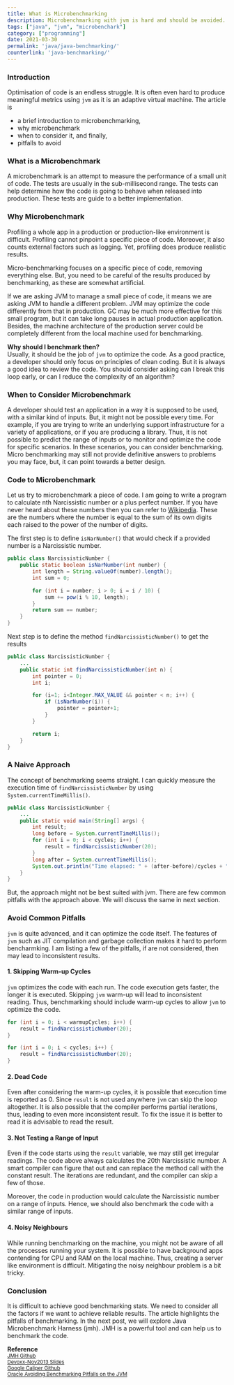 ```yaml
---
title: What is Microbenchmarking
description: Microbenchmarking with jvm is hard and should be avoided. An introduction to Microbenchmarking, when to use it and pitfalls to avoid.
tags: ["java", "jvm", "microbenchark"]
category: ["programming"]
date: 2021-03-30
permalink: 'java/java-benchmarking/'
counterlink: 'java-benchmarking/'
---
```


### Introduction
Optimisation of code is an endless struggle. It is often even hard to produce meaningful metrics using `jvm` as it is an adaptive virtual machine. The article is
- a brief introduction to microbenchmarking,
- why microbenchmark
- when to consider it, and finally,
- pitfalls to avoid

### What is a Microbenchmark
A microbenchmark is an attempt to measure the performance of a small unit of code. The tests are usually in the sub-millisecond range. The tests can help determine how the code is going to behave when released into production. These tests are guide to a better implementation.

### Why Microbenchmark
Profiling a whole app in a production or production-like environment is difficult. Profiling cannot pinpoint a specific piece of code. Moreover, it also counts external factors such as logging. Yet, profiling does produce realistic results.

Micro-benchmarking focuses on a specific piece of code, removing everything else. But, you need to be careful of the results produced by benchmarking, as these are somewhat artificial.

If we are asking JVM to manage a small piece of code, it means we are asking JVM to handle a different problem. JVM may optimize the code differently from that in production. GC may be much more effective for this small program, but it can take long pauses in actual production application. Besides, the machine architecture of the production server could be completely different from the local machine used for benchmarking.

__Why should I benchmark then?__<br>
Usually, it should be the job of `jvm` to optimize the code. As a good practice, a developer should only focus on principles of clean coding. But it is always a good idea to review the code. You should consider asking can I break this loop early, or can I reduce the complexity of an algorithm?

### When to Consider Microbenchmark
A developer should test an application in a way it is supposed to be used, with a similar kind of inputs. But, it might not be possible every time. For example, if you are trying to write an underlying support infrastructure for a variety of applications, or if you are producing a library. Thus, it is not possible to predict the range of inputs or to monitor and optimize the code for specific scenarios. In these scenarios, you can consider benchmarking.
Micro benchmarking may still not provide definitive answers to problems you may face, but, it can point towards a better design. 


### Code to Microbenchmark
Let us try to microbenchmark a piece of code. I am going to write a program to calculate nth Narcissistic number or a plus perfect number. If you have never heard about these numbers then you can refer to [Wikipedia](https://en.wikipedia.org/wiki/Narcissistic_number). These are the numbers where the number is equal to the sum of its own digits each raised to the power of the number of digits.

The first step is to define `isNarNumber()` that would check if a provided number is a Narcissistic number.

```java
public class NarcissisticNumber {
    public static boolean isNarNumber(int number) {
        int length = String.valueOf(number).length();
        int sum = 0;

        for (int i = number; i > 0; i = i / 10) {
            sum += pow(i % 10, length);
        }
        return sum == number;
    }
}
```

Next step is to define the method `findNarcissisticNumber()` to get the results

```java
public class NarcissisticNumber {
    ...
    public static int findNarcissisticNumber(int n) {
        int pointer = 0;
        int i;

        for (i=1; i<Integer.MAX_VALUE && pointer < n; i++) {
            if (isNarNumber(i)) {
                pointer = pointer+1;
            }
        }

        return i;
    }
}
```

### A Naive Approach
The concept of benchmarking seems straight. I can quickly measure the execution time of `findNarcissisticNumber` by using `System.currentTimeMillis()`.

```java
public class NarcissisticNumber {
    ...
    public static void main(String[] args) {
        int result;
        long before = System.currentTimeMillis();
        for (int i = 0; i < cycles; i++) {
            result = findNarcissisticNumber(20);
        }
        long after = System.currentTimeMillis();
        System.out.println("Time elapsed: " + (after-before)/cycles + " seconds" );
    }
}
```
But, the approach might not be best suited with jvm. There are few common pitfalls with the approach above. We will discuss the same in next section.

### Avoid Common Pitfalls

`jvm`  is quite advanced, and it can optimize the code itself. The features of `jvm` such as JIT compilation and garbage collection makes it hard to perform bencharmking. I am listing a few of the pitfalls, if are not considered, then may lead to inconsistent results.

#### 1. Skipping Warm-up Cycles
`jvm` optimizes the code with each run. The code execution gets faster, the longer it is executed. Skipping `jvm` warm-up will lead to inconsistent reading. Thus, benchmarking should include warm-up cycles to allow `jvm` to optimize the code. 

```java
for (int i = 0; i < warmupCycles; i++) {
    result = findNarcissisticNumber(20);
}

for (int i = 0; i < cycles; i++) {
    result = findNarcissisticNumber(20);
}
```

#### 2. Dead Code
Even after considering the warm-up cycles, it is possible that execution time is reported as 0. Since `result` is not used anywhere `jvm` can skip the loop altogether. It is also possible that the compiler performs partial iterations, thus, leading to even more inconsistent result.  To fix the issue it is better to read it is advisable to read the result.

#### 3. Not Testing a Range of Input
Even if the code starts using the `result` variable, we may still get irregular readings. The code above always calculates the 20th Narcissistic number. A smart compiler can figure that out and can replace the method call with the constant result. The iterations are redundant, and the compiler can skip a few of those.

Moreover, the code in production would calculate the Narcissistic number on a range of inputs. Hence, we should also benchmark the code with a similar range of inputs.

#### 4. Noisy Neighbours
While running benchmarking on the machine, you might not be aware of all the processes running your system. It is possible to have background apps contending for CPU and RAM on the local machine. Thus, creating a server like environment is difficult.  Mitigating the noisy neighbour problem is a bit tricky.

### Conclusion
It is difficult to achieve good benchmarking stats. We need to consider all the factors if we want to achieve reliable results. The article highlights the pitfalls of benchmarking. In the next post, we will explore Java Microbenchmark Harness (jmh). JMH is a powerful tool and can help us to benchmark the code.

__Reference__<br>
<sup><a href="https://github.com/openjdk/jmh" target="_blank">JMH Github</a></sup><br>
<sup><a href="https://shipilev.net/talks/devoxx-Nov2013-benchmarking.pdf" target="_blank">Devoxx-Nov2013 Slides</a></sup><br>
<sup><a href="https://github.com/google/caliper/wiki/JavaMicrobenchmarks" target="_blank">Google Caliper Github</a></sup><br>
<sup><a href="https://www.oracle.com/technical-resources/articles/java/architect-benchmarking.html" target="_blank">Oracle Avoiding Benchmarking Pitfalls on the JVM</a></sup>


